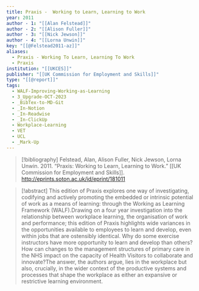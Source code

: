 ```yaml
---
title: Praxis -  Working to Learn, Learning to Work
year: 2011
author - 1: "[[Alan Felstead]]"
author - 2: "[[Alison Fuller]]"
author - 3: "[[Nick Jewson]]"
author - 4: "[[Lorna Unwin]]"
key: "[[@Felstead2011-az]]"
aliases:
  - Praxis - Working To Learn, Learning To Work
  - Praxis
institution: "[[UKCES]]"
publisher: "[[UK Commission for Employment and Skills]]"
type: "[[@report]]"
tags:
  - WALF-Improving-Working-as-Learning
  - 3_Upgrade-OCT-2023
  - _BibTex-to-MD-Git
  - _In-Notion
  - _In-Readwise
  - _In-ClickUp
  - Workplace-Learning
  - VET
  - UCL
  - _Mark-Up
---
```


> [!bibliography]
> Felstead, Alan, Alison Fuller, Nick Jewson, Lorna Unwin. 2011. “Praxis: Working to Learn, Learning to Work.” [[UK Commission for Employment and Skills]]. http://eprints.soton.ac.uk/id/eprint/181011

> [!abstract]
> This edition of Praxis explores one way of investigating, codifying and actively promoting the embedded or intrinsic potential of work as a means of learning: through the Working as Learning Framework (WALF).Drawing on a four year investigation into the relationship between workplace learning, the organisation of work and performance; this edition of Praxis highlights wide variances in the opportunities available to employees to learn and develop, even within jobs that are ostensibly identical. Why do some exercise instructors have more opportunity to learn and develop than others? How can changes to the management structures of primary care in the NHS impact on the capacity of Health Visitors to collaborate and innovate?The answer, the authors argue, lies in the workplace but also, crucially, in the wider context of the productive systems and processes that shape the workplace as either an expansive or restrictive learning environment.